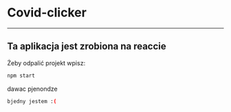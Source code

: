 # Covid-clicker

---

## Ta aplikacja jest zrobiona  na reaccie

Żeby odpalić projekt wpisz:

```bash
npm start 
```

dawac pjenondze
```bash 
bjedny jestem :(
```